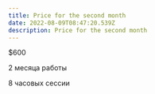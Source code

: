 ```yaml
---
title: Price for the second month
date: 2022-08-09T08:47:20.539Z
description: Price for the second month
---
```


$600

2 месяца работы

8 часовых сессии
